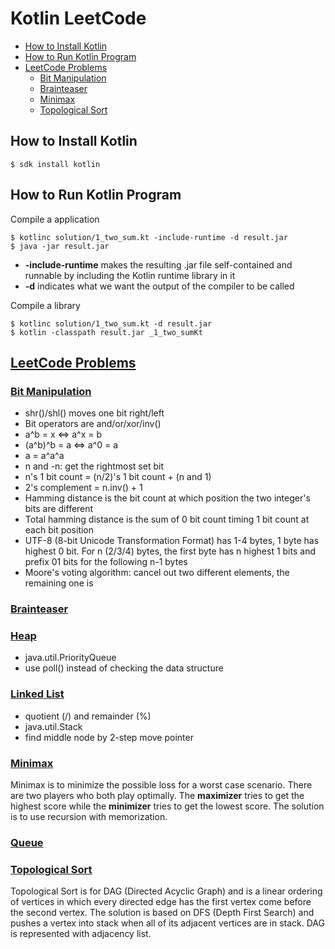 # Kotlin LeetCode
- [How to Install Kotlin](#how-to-install-kotlin)    
- [How to Run Kotlin Program](#how-to-run-kotlin-program)    
- [LeetCode Problems](#leetcode-problems)  
  - [Bit Manipulation](#bit-manipulation) 
  - [Brainteaser](#brainteaser)
  - [Minimax](#minimax)
  - [Topological Sort](#topological-sort)

## How to Install Kotlin

    $ sdk install kotlin 

## How to Run Kotlin Program 
Compile a application

    $ kotlinc solution/1_two_sum.kt -include-runtime -d result.jar
    $ java -jar result.jar

+ **-include-runtime** makes the resulting .jar file self-contained and runnable by including the Kotlin runtime library in it
+ **-d** indicates what we want the output of the compiler to be called

Compile a library

    $ kotlinc solution/1_two_sum.kt -d result.jar
    $ kotlin -classpath result.jar _1_two_sumKt

## [LeetCode Problems](https://leetcode.com/problemset/all/)

### [Bit Manipulation](https://leetcode.com/tag/bit-manipulation/)
- shr()/shl() moves one bit right/left
- Bit operators are and/or/xor/inv()
- a^b = x <=> a^x = b
- (a^b)^b = a <=> a^0 = a
- a = a^a^a
- n and  -n: get the rightmost set bit
- n's 1 bit count = (n/2)'s 1 bit count + (n and 1)
- 2's complement = n.inv() + 1
- Hamming distance is the bit count at which position the two integer's bits are different
- Total hamming distance is the sum of 0 bit count timing 1 bit count at each bit position
- UTF-8 (8-bit Unicode Transformation Format) has 1-4 bytes, 1 byte has highest 0 bit. 
For n (2/3/4) bytes, the first byte has n highest 1 bits and prefix 01 bits for the following n-1 bytes
- Moore's voting algorithm: cancel out two different elements, the remaining one is 

### [Brainteaser](https://leetcode.com/tag/brainteaser/)

### [Heap](https://leetcode.com/tag/heap/)
- java.util.PriorityQueue
- use poll() instead of checking the data structure

### [Linked List](https://leetcode.com/tag/linked-list/)
- quotient (/) and remainder (%)
- java.util.Stack
- find middle node by 2-step move pointer

### [Minimax](https://leetcode.com/tag/minimax/)
Minimax is to minimize the possible loss for a worst case scenario. 
There are two players who both play optimally. 
The **maximizer** tries to get the highest score while the **minimizer** tries to get the lowest score. 
The solution is to use recursion with memorization.

### [Queue](https://leetcode.com/tag/queue/)

### [Topological Sort](https://leetcode.com/tag/topological-sort/)
Topological Sort is for DAG (Directed Acyclic Graph) and is a linear ordering of vertices in which every directed edge has the first vertex come before the second vertex.
The solution is based on DFS (Depth First Search) and pushes a vertex into stack when all of its adjacent vertices are in stack.
DAG is represented with adjacency list.
    






